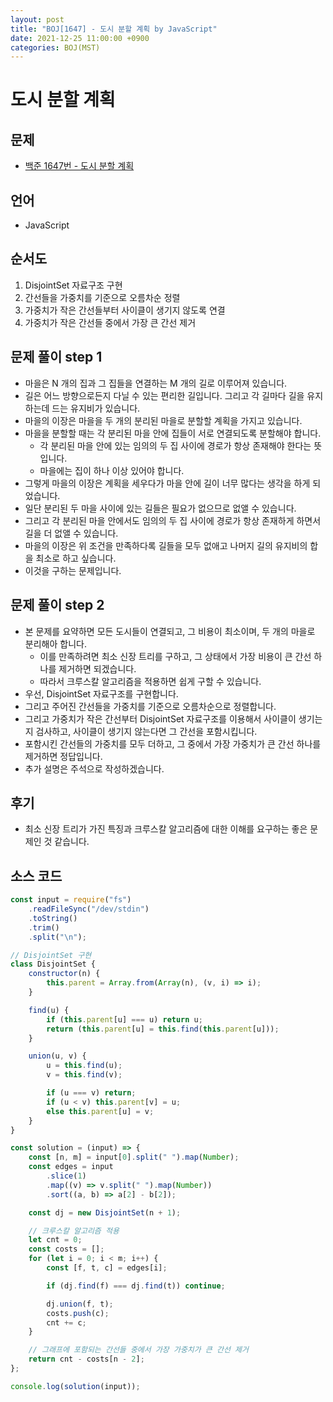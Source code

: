 ```yaml
---
layout: post
title: "BOJ[1647] - 도시 분할 계획 by JavaScript"
date: 2021-12-25 11:00:00 +0900
categories: BOJ(MST)
---
```


# 도시 분할 계획

## 문제

- [백준 1647번 - 도시 분할 계획](https://www.acmicpc.net/problem/1647)

## 언어

- JavaScript

## 순서도

1. DisjointSet 자료구조 구현
2. 간선들을 가중치를 기준으로 오름차순 정렬
3. 가중치가 작은 간선들부터 사이클이 생기지 않도록 연결
4. 가중치가 작은 간선들 중에서 가장 큰 간선 제거

## 문제 풀이 step 1

- 마을은 N 개의 집과 그 집들을 연결하는 M 개의 길로 이루어져 있습니다.
- 길은 어느 방향으로든지 다닐 수 있는 편리한 길입니다. 그리고 각 길마다 길을 유지하는데 드는 유지비가 있습니다.
- 마을의 이장은 마을을 두 개의 분리된 마을로 분할할 계획을 가지고 있습니다.
- 마을을 분할할 때는 각 분리된 마을 안에 집들이 서로 연결되도록 분할해야 합니다.
  - 각 분리된 마을 안에 있는 임의의 두 집 사이에 경로가 항상 존재해야 한다는 뜻입니다.
  - 마을에는 집이 하나 이상 있어야 합니다.
- 그렇게 마을의 이장은 계획을 세우다가 마을 안에 길이 너무 많다는 생각을 하게 되었습니다.
- 일단 분리된 두 마을 사이에 있는 길들은 필요가 없으므로 없앨 수 있습니다.
- 그리고 각 분리된 마을 안에서도 임의의 두 집 사이에 경로가 항상 존재하게 하면서 길을 더 없앨 수 있습니다.
- 마을의 이장은 위 조건을 만족하다록 길들을 모두 없애고 나머지 길의 유지비의 합을 최소로 하고 싶습니다.
- 이것을 구하는 문제입니다.

## 문제 풀이 step 2

- 본 문제를 요약하면 모든 도시들이 연결되고, 그 비용이 최소이며, 두 개의 마을로 분리해아 합니다.
  - 이를 만족하려면 최소 신장 트리를 구하고, 그 상태에서 가장 비용이 큰 간선 하나를 제거하면 되겠습니다.
  - 따라서 크루스칼 알고리즘을 적용하면 쉽게 구할 수 있습니다.
- 우선, DisjointSet 자료구조를 구현합니다.
- 그리고 주어진 간선들을 가중치를 기준으로 오름차순으로 정렬합니다.
- 그리고 가중치가 작은 간선부터 DisjointSet 자료구조를 이용해서 사이클이 생기는지 검사하고, 사이클이 생기지 않는다면 그 간선을 포함시킵니다.
- 포함시킨 간선들의 가중치를 모두 더하고, 그 중에서 가장 가중치가 큰 간선 하나를 제거하면 정답입니다.
- 추가 설명은 주석으로 작성하겠습니다.

## 후기

- 최소 신장 트리가 가진 특징과 크루스칼 알고리즘에 대한 이해를 요구하는 좋은 문제인 것 같습니다.

## 소스 코드

```javascript
const input = require("fs")
	.readFileSync("/dev/stdin")
	.toString()
	.trim()
	.split("\n");

// DisjointSet 구현
class DisjointSet {
	constructor(n) {
		this.parent = Array.from(Array(n), (v, i) => i);
	}

	find(u) {
		if (this.parent[u] === u) return u;
		return (this.parent[u] = this.find(this.parent[u]));
	}

	union(u, v) {
		u = this.find(u);
		v = this.find(v);

		if (u === v) return;
		if (u < v) this.parent[v] = u;
		else this.parent[u] = v;
	}
}

const solution = (input) => {
	const [n, m] = input[0].split(" ").map(Number);
	const edges = input
		.slice(1)
		.map((v) => v.split(" ").map(Number))
		.sort((a, b) => a[2] - b[2]);

	const dj = new DisjointSet(n + 1);

	// 크루스칼 알고리즘 적용
	let cnt = 0;
	const costs = [];
	for (let i = 0; i < m; i++) {
		const [f, t, c] = edges[i];

		if (dj.find(f) === dj.find(t)) continue;

		dj.union(f, t);
		costs.push(c);
		cnt += c;
	}

	// 그래프에 포함되는 간선들 중에서 가장 가중치가 큰 간선 제거
	return cnt - costs[n - 2];
};

console.log(solution(input));
```
